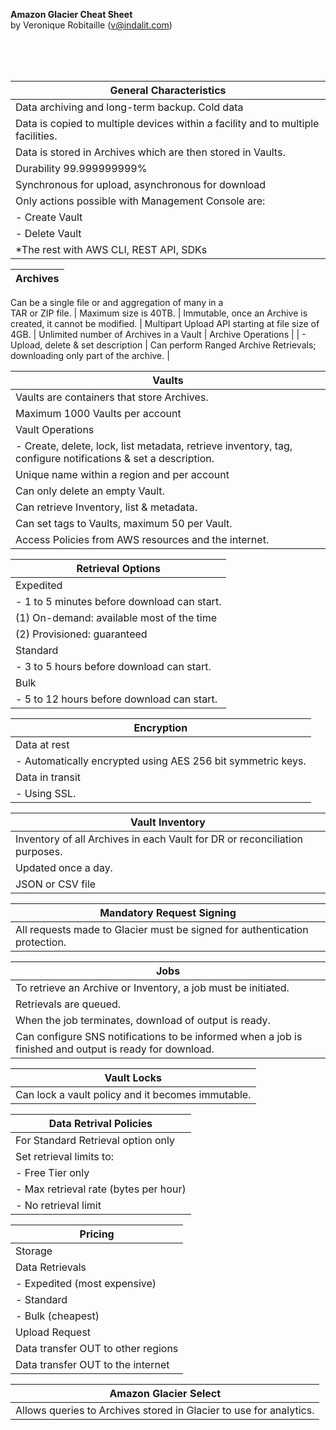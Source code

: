 **Amazon Glacier Cheat Sheet**  
by Veronique Robitaille (v@indalit.com) 
  
<br />
<br />
<br />


General Characteristics	|
----------------------- |
Data archiving and long-term backup.  Cold data	|
Data is copied to multiple devices within a facility and to multiple facilities. |
Data is stored in Archives which are then stored in	Vaults.	|
Durability 99.999999999% |
Synchronous for upload, asynchronous for download |
Only actions possible with Management Console are: |
   |	- Create Vault |
   |	- Delete Vault |
   |	*The rest with AWS CLI, REST API, SDKs |


Archives |
-------- |
Can be a single file or and aggregation of many in a 	
TAR or ZIP file. |
Maximum size is 40TB. |	
Immutable, once an Archive is created, it cannot be	
modified. |
Multipart Upload API starting at file size of 4GB. |
Unlimited number of Archives in a Vault	|
Archive Operations |
   |	- Upload, delete & set description |
Can perform Ranged Archive Retrievals; downloading only part of the archive. |
	

Vaults |
------ |
Vaults are containers that store Archives. |
Maximum 1000 Vaults per account	|
Vault Operations |
   |	- Create, delete, lock, list metadata, retrieve inventory, tag, configure notifications & set a description. |
Unique name within a region and per account	|
Can only delete an empty Vault.	|
Can retrieve Inventory, list & metadata. |
Can set tags to Vaults, maximum 50 per Vault. |
Access Policies from AWS resources and the internet. |
	
Retrieval Options |
----------------- |
Expedited |
   |	 - 1 to 5 minutes before download can start. |
   |     (1) On-demand: available most of the time |
   |     (2) Provisioned: guaranteed |
Standard |
   |     - 3 to 5 hours before download can start. |
Bulk |
   |	 - 5 to 12 hours before download can start. |


Encryption |
---------- |
Data at rest |
   |	 - Automatically encrypted using AES 256 bit symmetric keys. |
Data in transit	|
   |	 - Using SSL. |
	
Vault Inventory |
--------------- |
Inventory of all Archives in each Vault for DR or reconciliation purposes. |
Updated once a day. |
JSON or CSV file |
	
Mandatory Request Signing |
------------------------- |
All requests made to Glacier must be signed for authentication protection. |
	
Jobs |
---- |
To retrieve an Archive or Inventory, a job must be initiated. |	
Retrievals are queued. |
When the job terminates, download of output is ready. |
Can configure SNS notifications to be informed when	a job is finished and output is ready for download. |
	
Vault Locks	|
----------- |
Can lock a vault policy and it becomes immutable. |
	
Data Retrival Policies |
---------------------- |
For Standard Retrieval option only |
Set retrieval limits to: |	
   |	- Free Tier only |
   |	- Max retrieval rate (bytes per hour) |
   |	- No retrieval limit |
	
Pricing	|
------- |
Storage	|
Data Retrievals	|
   |	- Expedited (most expensive)
   |	- Standard
   |	- Bulk (cheapest)
Upload Request |
Data transfer OUT to other regions |
Data transfer OUT to the internet |
	
Amazon Glacier Select |
--------------------- |
Allows  queries to Archives stored in Glacier to use for analytics.	|